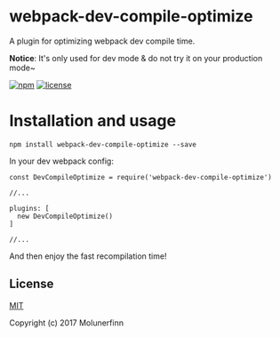 # webpack-dev-compile-optimize

A plugin for optimizing webpack dev compile time.

**Notice**: It's only used for dev mode & do not try it on your production mode~

[![npm](https://img.shields.io/npm/dm/webpack-dev-compile-optimize.svg)]() [![license](https://img.shields.io/github/license/mashape/apistatus.svg)]()


# Installation and usage

```
npm install webpack-dev-compile-optimize --save
```

In your dev webpack config:

```
const DevCompileOptimize = require('webpack-dev-compile-optimize')

//...

plugins: [
  new DevCompileOptimize()
]

//...

```

And then enjoy the fast recompilation time!

## License

[MIT](http://opensource.org/licenses/MIT)

Copyright (c) 2017 Molunerfinn


